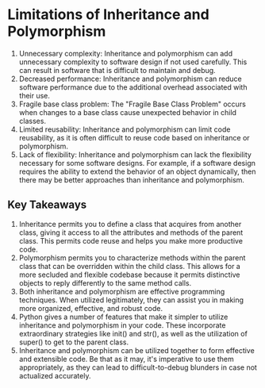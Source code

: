 # Limitations of Inheritance and Polymorphism

1. Unnecessary complexity: Inheritance and polymorphism can add unnecessary complexity to software design if not used carefully. This can result in software that is difficult to maintain and debug.
2. Decreased performance: Inheritance and polymorphism can reduce software performance due to the additional overhead associated with their use.
3. Fragile base class problem: The "Fragile Base Class Problem" occurs when changes to a base class cause unexpected behavior in child classes.
4. Limited reusability: Inheritance and polymorphism can limit code reusability, as it is often difficult to reuse code based on inheritance or polymorphism.
5. Lack of flexibility: Inheritance and polymorphism can lack the flexibility necessary for some software designs. For example, if a software design requires the ability to extend the behavior of an object dynamically, then there may be better approaches than inheritance and polymorphism.

## Key Takeaways

1. Inheritance permits you to define a class that acquires from another class, giving it access to all the attributes and methods of the parent class. This permits code reuse and helps you make more productive code.
2. Polymorphism permits you to characterize methods within the parent class that can be overridden within the child class. This allows for a more secluded and flexible codebase because it permits distinctive objects to reply differently to the same method calls.
3. Both inheritance and polymorphism are effective programming techniques. When utilized legitimately, they can assist you in making more organized, effective, and robust code.
4. Python gives a number of features that make it simpler to utilize inheritance and polymorphism in your code. These incorporate extraordinary strategies like init() and str(), as well as the utilization of super() to get to the parent class.
5. Inheritance and polymorphism can be utilized together to form effective and extensible code. Be that as it may, it's imperative to use them appropriately, as they can lead to difficult-to-debug blunders in case not actualized accurately.
